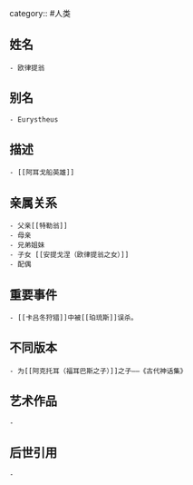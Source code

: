 category:: #人类
## 姓名
	- 欧律提翁
## 别名
	- Eurystheus
## 描述
	- [[阿耳戈船英雄]]
## 亲属关系
	- 父亲[[特勒翁]]
	- 母亲
	- 兄弟姐妹
	- 子女 [[安提戈涅（欧律提翁之女）]]
	- 配偶
## 重要事件
	- [[卡吕冬狩猎]]中被[[珀琉斯]]误杀。
## 不同版本
	- 为[[阿克托耳（福耳巴斯之子）]]之子——《古代神话集》
## 艺术作品
	-
## 后世引用
	-
